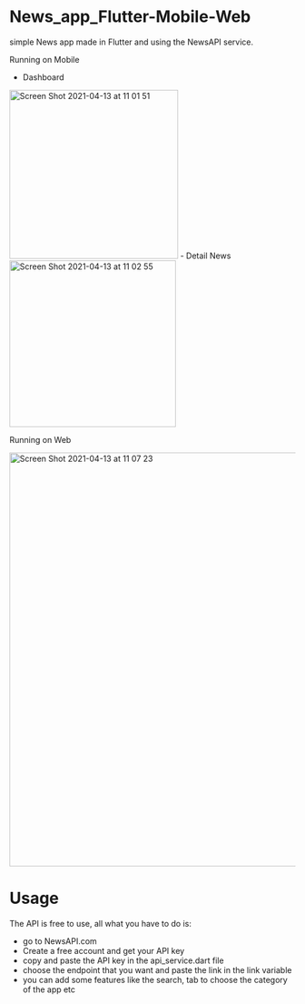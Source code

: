 # News_app_Flutter-Mobile-Web
simple News app made in Flutter and using the NewsAPI service.

Running on Mobile
- Dashboard
<img width="297" alt="Screen Shot 2021-04-13 at 11 01 51" src="https://user-images.githubusercontent.com/18082857/114495879-14c60700-9c49-11eb-8a1f-ee6042eda3f9.png">
- Detail News
<img width="293" alt="Screen Shot 2021-04-13 at 11 02 55" src="https://user-images.githubusercontent.com/18082857/114495960-39ba7a00-9c49-11eb-9b9d-097b542231d0.png">

Running on Web

<img width="728" alt="Screen Shot 2021-04-13 at 11 07 23" src="https://user-images.githubusercontent.com/18082857/114496068-64a4ce00-9c49-11eb-8257-3e2772c87ce0.png">


# Usage
The API is free to use, all what you have to do is:

- go to NewsAPI.com
- Create a free account and get your API key
- copy and paste the API key in the api_service.dart file
- choose the endpoint that you want and paste the link in the link variable
- you can add some features like the search, tab to choose the category of the app etc
